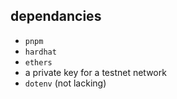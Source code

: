 ## dependancies
- `pnpm`
- `hardhat`
- `ethers`
- a private key for a testnet network
- `dotenv` (not lacking)
